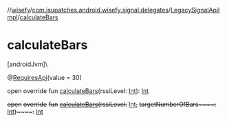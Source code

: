 //[wisefy](../../../index.md)/[com.isupatches.android.wisefy.signal.delegates](../index.md)/[LegacySignalApiImpl](index.md)/[calculateBars](calculate-bars.md)

# calculateBars

[androidJvm]\

@[RequiresApi](https://developer.android.com/reference/kotlin/androidx/annotation/RequiresApi.html)(value = 30)

open override fun [calculateBars](calculate-bars.md)(rssiLevel: [Int](https://kotlinlang.org/api/latest/jvm/stdlib/kotlin/-int/index.html)): [Int](https://kotlinlang.org/api/latest/jvm/stdlib/kotlin/-int/index.html)

~~open~~ ~~override~~ ~~fun~~ [~~calculateBars~~](calculate-bars.md)~~(~~~~rssiLevel~~~~:~~ [Int](https://kotlinlang.org/api/latest/jvm/stdlib/kotlin/-int/index.html)~~,~~ ~~targetNumberOfBars~~~~:~~ [Int](https://kotlinlang.org/api/latest/jvm/stdlib/kotlin/-int/index.html)~~)~~~~:~~ [Int](https://kotlinlang.org/api/latest/jvm/stdlib/kotlin/-int/index.html)
